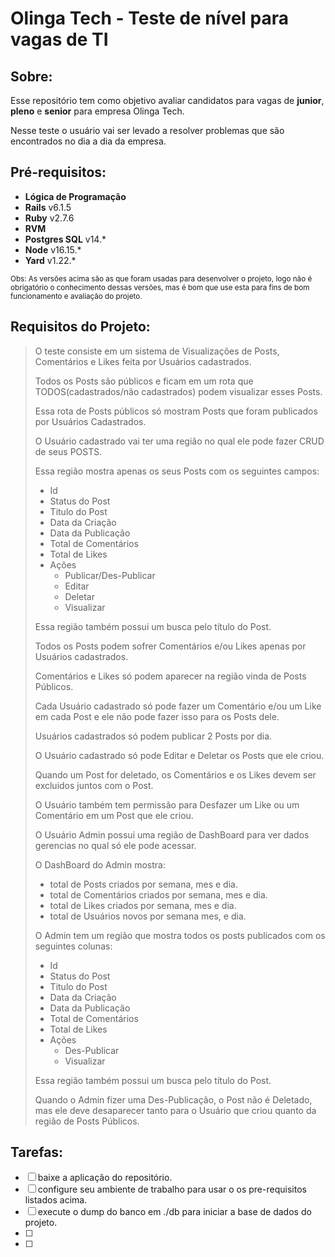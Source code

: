 # Olinga Tech - Teste de nível para vagas de TI

## Sobre:

Esse repositório tem como objetivo avaliar candidatos para vagas de **junior**, **pleno** e **senior** para empresa
Olinga Tech.

Nesse teste o usuário vai ser levado a resolver problemas que são encontrados no dia a dia da empresa.

## Pré-requisitos:
- **Lógica de Programação**
- **Rails** v6.1.5
- **Ruby** v2.7.6
- **RVM**
- **Postgres SQL** v14.*
- **Node** v16.15.*
- **Yard** v1.22.*

<small>
    Obs: As versões acima são as que foram usadas para desenvolver o projeto, logo não é obrigatório o conhecimento
    dessas versões, mas é bom que use esta para fins de bom funcionamento e avaliação do projeto.
</small>

## Requisitos do Projeto:

> O teste consiste em um sistema de Visualizações de Posts, Comentários e Likes feita por Usuários cadastrados.
> 
> Todos os Posts são públicos e ficam em um rota que TODOS(cadastrados/não cadastrados) podem visualizar esses Posts.
> 
> Essa rota de Posts públicos só mostram Posts que foram publicados por Usuários Cadastrados.
> 
> O Usuário cadastrado vai ter uma região no qual ele pode fazer CRUD de seus POSTS.
> 
> Essa região mostra apenas os seus Posts com os seguintes campos:
> - Id
> - Status do Post
> - Titulo do Post
> - Data da Criação
> - Data da Publicação
> - Total de Comentários
> - Total de Likes
> - Ações
>   - Publicar/Des-Publicar
>   - Editar
>   - Deletar
>   - Visualizar
> 
> Essa região também possui um busca pelo título do Post.
> 
> Todos os Posts podem sofrer Comentários e/ou Likes apenas por Usuários cadastrados.
> 
> Comentários e Likes só podem aparecer na região vinda de Posts Públicos.
> 
> Cada Usuário cadastrado só pode fazer um Comentário e/ou um Like em cada Post e ele não pode fazer isso para os Posts
> dele.
> 
> Usuários cadastrados só podem publicar 2 Posts por dia.
> 
> O Usuário cadastrado só pode Editar e Deletar os Posts que ele criou.
> 
> Quando um Post for deletado, os Comentários e os Likes devem ser excluidos juntos com o Post.
> 
> O Usuário também tem permissão para Desfazer um Like ou um Comentário em um Post que ele criou.
> 
> O Usuário Admin possui uma região de DashBoard para ver dados gerencias no qual só ele pode acessar.
> 
> O DashBoard do Admin mostra:
> - total de Posts criados por semana, mes e dia.
> - total de Comentários criados por semana, mes e dia.
> - total de Likes criados por semana, mes e dia.
> - total de Usuários novos por semana mes, e dia.
> 
> O Admin tem um região que mostra todos os posts publicados com os seguintes colunas:
> - Id
> - Status do Post
> - Titulo do Post
> - Data da Criação
> - Data da Publicação
> - Total de Comentários
> - Total de Likes
> - Ações
>   - Des-Publicar
>   - Visualizar
>
> Essa região também possui um busca pelo título do Post.
> 
> Quando o Admin fizer uma Des-Publicação, o Post não é Deletado, mas ele deve desaparecer tanto para o Usuário que 
> criou quanto da região de Posts Públicos.


## Tarefas:

- [ ] baixe a aplicação do repositório.
- [ ] configure seu ambiente de trabalho para usar o os pre-requisitos listados acima.
- [ ] execute o dump do banco em ./db para iniciar a base de dados do projeto.
- [ ] 
- [ ]
